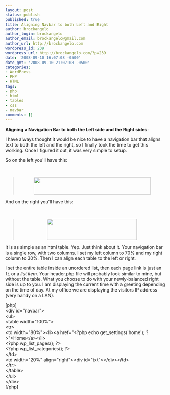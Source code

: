 ```yaml
---
layout: post
status: publish
published: true
title: Aligning Navbar to both Left and Right
author: brockangelo
author_login: brockangelo
author_email: brockangelo@gmail.com
author_url: http://brockangelo.com
wordpress_id: 239
wordpress_url: http://brockangelo.com/?p=239
date: '2008-09-10 16:07:08 -0500'
date_gmt: '2008-09-10 21:07:08 -0500'
categories:
- WordPress
- PHP
- HTML
tags:
- php
- html
- tables
- css
- navbar
comments: []
---
```

<p><strong>Aligning a Navigation Bar to both the Left side and the Right sides</strong>:</p>
<p>I have always thought it would be nice to have a navigation bar that aligns text to both the left and the right, so I finally took the time to get this working. Once I figured it out, it was very simple to setup. </p>
<p>So on the left you'll have this:<br />
<center><br />
<blockquote><img src="http://brockangelo.com/wp-content/uploads/2008/09/left.jpg" alt="" title="left" width="366" height="54" class="aligncenter size-full wp-image-242" /></p></blockquote>
<p></center></p>
<p>And on the right you'll have this:<br />
<center><br />
<blockquote><img src="http://brockangelo.com/wp-content/uploads/2008/09/right.jpg" alt="" title="right" width="281" height="66" class="aligncenter size-full wp-image-241" /></p></blockquote>
<p></center></p>
<p>It is as simple as an html table. Yep. Just think about it. Your navigation bar is a single row, with two columns. I set my left column to 70% and my right column to 30%. Then I can align each table to the left or right. </p>
<p>I set the entire table inside an unordered list, then each page link is just an <code>li</code> or a <em>list item</em>. Your header.php file will probably look similar to mine, but without the table. What you choose to do with your newly-balanced right side is up to you. I am displaying the current time with a greeting depending on the time of day. At my office we are displaying the visitors IP address (very handy on a LAN).</p>
<p>[php]<br />
&lt;div id=&quot;navbar&quot;&gt;<br />
	&lt;ul&gt;<br />
		&lt;table width=&quot;100%&quot;&gt;<br />
			&lt;tr&gt;<br />
		&lt;td width=&quot;80%&quot;&gt;&lt;li&gt;&lt;a href=&quot;&lt;?php echo get_settings('home'); ?&gt;&quot;&gt;Home&lt;/a&gt;&lt;/li&gt;<br />
		&lt;?php wp_list_pages(); ?&gt;<br />
		&lt;?php wp_list_categories(); ?&gt;<br />
		&lt;/td&gt;<br />
		&lt;td width=&quot;20%&quot; align=&quot;right&quot;&gt;&lt;div id=&quot;txt&quot;&gt;&lt;/div&gt;&lt;/td&gt;<br />
			&lt;/tr&gt;<br />
		&lt;/table&gt;<br />
	&lt;/ul&gt;<br />
&lt;/div&gt;<br />
[/php]</p>
